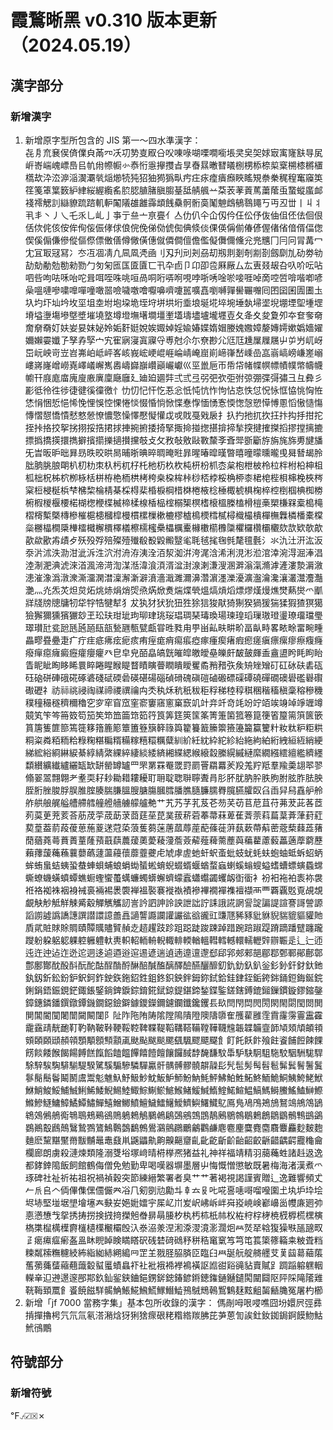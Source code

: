 # 霞鶩晰黑 v0.310 版本更新（2024.05.19）
## 漢字部分
### 新增漢字
1. 新增原字型所包含的 JIS 第一～四水準漢字：  
   㐂㐆㐬㐮㑨㑪㒒㒵㒼㓁㓇㓛㔟㕝㕞㕣㕮㖦㖨㗅㗚㗴㘅㙊㚑㚖㚙㛏㝡㝢㝫㝬㝵㞍㟁㟢㟨㟴㟽㠀㠯㠶㡀㡜㡡㣺㤗㤚㥯㩮㩳㫖㫗㫪㬎㬚㬜㬢㭭㭷㮇㮈㮍㮤㮶㯃㯍㯰㰏㰦㳃㳒㴑㴞㵤㶚㷀㷔㸅㸿㹠㹦㹨㺃㺔㽗㽲㽵㽷㾮㿉㿗䀹䁘䂓䄅䅈䅏䅣䆴䆿䇦䇮䇳䈇䈎䉤䋆䋖䋝䌂䌫䍃䏮䏰䐈䐗䐜䐢䑓䑛䑶䑺䒑䒳䒾䓔䔈䔍䔥䕃䖝䖸䗥䗪䘏䙁䙥䚡䚯䜌䝤䟽䠖䡄䡎䦰䧧䧺䨄䨩䪼䬻䯂䯊䯒䯨䰗䰠䳄䳑䴇䵷丂丏丒丗丨丩丬丮丯丶丿乀乇乑乚乢亅亊亍亝亠亰亹亻亼仂仈仐仚仭仱仼伀伃伖伷伹伾佉佪佷佸佽侂侅侒侔侚侫侲侾俅俍俒俛俤俲俿倁倎倐倓倮偀偁偂偆偐偓偖偗偣偦偪偬偰傒傓傔傪傱傴傺僄僌僐僔僘僙僡僦僲僴儃儋儖儗儛儞儵兊兠兤冂冃冋冐冓冖冘冝冣冦冩冫冭冱凅凊凢凬凮凴凾刂刄刋刓刔刕刧剏剕剗剞剬剳劔劘劜劯劵劺劼勀勈勊勌勑勠勹匇匊匜匤匳匵匸卂卆卣卩卬卲卺厤厰厶厷叀叕叝叴叺吤呍呫呬呰呴呿咊咍咜咠咡咥咮咷咺咼哃哘哢哬哯哱哳唀唫唹唼啀啅啇啌啠啽喈喞喭喿嗢嗹嘇嘨嘷嘽噇噉噐噞噦噭噲嚈嚊嚌嚔嚚嚝嚞嚠嚩嚲嚳囅囎囘囨囶囷圊圕圡圦圴圷圸坅坆坙坥坴坿垉垜垝垤垨垪垬垳埀埌埏埖埣埦埵埶埽埿堄堋堙堲堹堽塉塧塰塲墋墍墏墔墝墪墫墱墲墸墹壃壍壒壔壗壚壠壥壴夂夅夊夋夐夘夲奆奓奛奝奟奣奵妋妛妟妺妼姈姤姧娗娧娭娵婥婬婾媋媟媠媢媵媿嫐嫜嫠嫥嫮嫰嬀嬙嬥嬭嬾孁孅孒孥孨孯宀宄寉寎寖寘寱寽尃尅尒尓尞尠尣尩尫尰屟屧屩屮屰屶屼岈岊岏岟岢岦岧岪岶岻岼峉峐峩峵峺崐崕崘崝崦崫崱崹嵂嵆嵊嵒嵓嵡嵪嵭嵰嵳嵶嶁嶈嶐嶒嶗嶤嶧嶬嶰嶲嶴嶹巋巐巑巓巗巘巛巠巤巵帀帋帒帾幉幎幖幘幞幤幬幭幮幵庪庬庿廆廋廒廙廩廰廱廴廸廹廽弉弍弎弖弜弝弞弡弣弶弸弽彁彇彐彑彜彡彲彽彾徃徏徢徤徯徸徼忄忇忉忋忓忔忢忩忯忳忼怍怐怗怘怢怤怳怺恇恊恌恟恠恷悁悃悊悒悕悗悝悞悾惈惓惔惙惛惝惞惵惷惸愐愑愙愞愡愨愬愺愽慁慆慠慥慯慱慴憇憍憒憖憗憥憭憹憼懆懌懕懝懽戉戓戝戞戣扆扌扖扚扡扤扻抂抃抅抙拑拕挃挊挌挍挐挘挧挼捁捃捄捙捥捬捼掎掔掫掵掽揔揕揜揥揫揬揵搉搩搯摎摚摛摝摽撝撟擌擐擕擗擯擶擽擿攅攩攲攴攵敄敧敫敺斁斄斈斊斝斵斸斿旃旄旆旉旔旙旡旹昄昈昢昪昮昳晈晎晑晡晣晪晬晭晻暀暃暒暙暭暵暼暿曈曚曛曨曵曻朁朅朎朏朒朓朖朙朳朷朸朿杁杇杌杍杔杝杤杦杴杶枅枌枛枩枲枹枻柀柃柆柈柎柗柛柤柧柮柷柹柼栁栐栝栟栫栬栭栱栲桍桒桗桙桛桫桮桲桵桷桺桼桾梍梐梖梙梚梜梣梥梪梫梴梹梺梻棃棆棈棊棌棏棐棔棙棡棤棥棬棭棯棰棷椃椇椈椊椌椡椢椣椥椦椨椵椶椻楆楉楜楤楩楪楲楴楺楾楿榀榁榒榘榠榰榱榲榺榼榾榿槀槊槏槑槖槝槞槢槣槧槩槫槮槯槴槵槶槹槾樌樏樔樕樚樛樝樢樮樰樲樳樴樶樻樿橅橆橉橎橐橖橤橳橸橺檃檋檑檝檞檟檡檥檫檽櫁櫐櫑櫔櫜櫞櫢櫤櫲櫽欋欏欑欛欟欬欯欵欹歊歖歘歠歬歵歺殀殁殍殕殩殪殱殽殾毇毈毉毟毦毧毮毱毿氂氊氎氵氺氿汢汧汯汳沗沜沭泆泐泔泚泝泩泬泭洀洊洟洤洦洯洳洴洿浘浛浠浰涀涁涖涫涬涴淂淈淎淐淕淛淝淟淲淶渞渢渧渮渹湈湉湋湌湏湑湓湗湶溂溓溲溷溿滃滊滫滹滻漊漐漘漵漶漼潒潙潡潨澌澑澖澘澟澥澵澼濆濇濈濉濔濞濳濵濹濼瀀瀇瀊瀹瀺瀼灇灊灋灎灔灬灮炁炗炟炱炻烑焃焆焇焈焏焫焮煑煓煠煢熅熇熕熖熛熮熯熳燋燓爇爕爫爴牂牋牓牕牗牣牮牸牿犍犎犭犮犱犲犾狁狃狌狳狺狻猒猗猘猤猧猨猯猱猳猹猽獦獫獬獮獯獱玁玅玊玜玞玵玼玽珋珒珧珱琩琱琹瑇瑍瑒瑓瑝瑫璅璈璒璗璙璢璫璺璻瓉瓧瓫瓰瓱瓲瓸瓺瓿甃甅甎甓甗甞甠甤甪甼畄畆畉畊畍畐畒畤畧畩畭畱畹畽畾疁疂疉疌疒疔疰疷疿痃痆痎痏痓痝痟痬痮瘂瘃瘇瘈瘏瘕瘛瘥瘨瘭瘰瘳瘵癁癃癈癉癋癕癜癧癨癭癯癶皀皁皃皕皛皜皝皠皡皦皧皨皪皯皶皷皹盉盦盨盻眊眗眙眚眤眦眴眵睎睘睟睠睲睺睼瞀瞔瞚瞢瞤瞶瞹矍矞矟矠矤矦矪矬矰矴矼砅砆砉砙砡硇硑硨硪硴硺碆碊碔碝碞碤碪碭碯碵磆磈磌磑磠磤磦磲磹磽磾礀礇礐礛礜礥礮礰礻祊祘祧祲祹禖禘禝禩禴禸秂秇秌秔秖秡秬稃稊稑稕稘稛稭稸稹稾穃穇穖穙穜穝穟穧穪穭穵穸窂窅窊窐窬窶窹窻窼窾竌竍竎竏竒竓竕竚竡竢竧竨竫竰竴竸笂笇笒笧笯笱笳笶笻笽筁筇筎筕筤筭筳筴筺筿箐箑箘箛箞箟箯箵箼篅篊篋篏篔篖篗篚篰篶簁簃簎簏簓簟簠簦簱簳簶籅籊籑籖籘籞籡籩籭籯籰籵籹粏粐粔粠粡粢粦粨粫粭粶粷糂糄糈糒糘糦糫糲糵紃紒紝紞紣紽紾紿絁絇絈絎絏絙絚綃綆綈綋綌綗綝綟綦綧綪綮綶綷緀緂緌緕緗緤緦緱縗縠縢縨縬縺縻繝繦繧繵繿纃纆纇纉纊纎纑纚缻缼缾罃罇罏罒罘罤罧罨罭罸罽罾羂羃羐羖羗羜羝羣羭羮翃翆翏翛翣翯翲翺耂耊耎耔耖耡耤耬耰耵耼聢聦聨聹聻肙肜肧肬肭肸胅胊胕胘胙胠胦胵胻脞脧脬脵脽腟腠腨膁膃膄膅膓膕膤膰膲膸臁臑臖臗臙臛臤臽臿舁舄舙舮舲舴舼艆艉艗艚艜艝艟艠艢艣艨艫艴艹艽艿芓芤芨芲芴芺苆苢苨苴苻茀茇茈茖茝茢茣茰茺荄荅荕荗荢荿莇莍莔莛莝菎菐菝菥菪菶菷菻萆萑萕萗萪萹葈葊葏葑葒葜葟葢葥葮葰葸葹葼蒁蒄蒅蒗蒦蒭蒾蓎蓏蓐蓙蓜蓧蓰蓱蓺蔌蔕蔛蔤蔲蔾蕀蕋蕏蕑蕕蕘蕚蕡蕢蕫蕯蕷蕺蕻蕽蕿薁薆薐薓薝薟薢薤薭薷薼藇藊藋藘藙藟藡藦藭藶藾蘀蘐蘒蘓蘘蘡蘤蘧蘯蘰蘹蘼虀虁虍虓虖虗虵虷蚇蚉蚍蚑蚘蚝蚨蚫蚰蚳蚸蛁蛃蛑蛕蛗蛣蛦蛩蛬蛼蛽蜅蜋蜎蜐蜑蜙蜟蜺蝃蝑蝘蝤蝥蝱蝲螇螉螋螠螧螬螵螾蟁蟐蟖蟟蟣蟥蟦蟫蟭蟵蟶蠁蠆蠇蠊蠋蠎蠏蠐蠓蠧蠨蠮蠲蠼衂衘衟衤衯衵袘袙袠袮袰袵袼袽袾裀裑裓裛裲裼褁褜褝褞褧褰褷褹襀襂襅襉襌襍襢襭襾覀覉覊覐覔覘覟覰觖觘觝觧觫觱觳觶觽觿訒訔訡訵訷詅詇詍詘詝誄誐誮誷諐諚諞諟諠謇謌謍謜謟謭譃譌譑譓譔譛譞譩譱譶讁讋讔讕讙讝谹谽豅豇豏豗豨豩豼貅貎貒貔貙貛貤貭貮賍賕賖賙賾贉贎贐贒赬赱趦趯跂跈跙跽跿踆踈踔踖踠踣踧踶蹐蹢蹯躄躔躘躞躮躱躳躵躶躻軅軆軑軣軹軺輀輈輗輙輫輭輶轀轊轌轗轘轜轣辤辧辴辵辶辷迊迍迕迚迠迮迯迱迵迻逌逎逧逭逷遃遄遉遖遧邅邌郄郈郛郟郲郶郿鄀鄄鄆鄖鄜鄣鄷鄽酇酖酘酙酛酡酤酲酳酹醂醅醎醢醨醳醶醼釃釄釖釚釛釞釟釡釤釥釬釮釱釶釻釼釿鈆鈖鈩鈬鈳鈼鉂鉃鉇鉊鉎鉏鉖鉙鉠鉡鉧鉨鉽鉿銈銉銍銗銙銟銿鋀鋂鋋鋎鋓鋗鋙鋠鋧鋩鋷鋹鋻鋿錍錑錝錥錵錻鍄鍉鍖鍗鍫鍱鍳鎈鎋鎛鎞鎺鏁鏆鏇鏐鏥鏧鏱鏸鏻鐇鐉鐓鐔鐖鐗鐚鐱鐴鐻鑁鑅鑈鑢鑭鑯鑱钁镸镹閆閇閊閌閍閖閙閟閠閦閧閴閶閽闃闍闓闚闞闥阝阯阼陁陏陦隂隚隝隤隥隩隯隳隺雘雚雝霔霣霳霶霻靁靃靇靎靕靗靤靪靮靹鞁鞐鞕鞖鞚鞞鞢鞮鞱鞲鞳鞴鞺鞾韈韑韔韘韛韲韴頄頍頏頔頖頞頣頥頲頳顇顋顒顖顦顬颪颫颭颰颷颸颻颿飂飃飋飠飣飥飫飰飱飳餈餔餖餗餜餝餤餧餱餲餳餺餻餼饀饁饂饆饎饐饘饟饠馘馞馣馦馼馽馿駃駉駔駞駮駰駲駹駻駼騂騃騊騑騚騠騤騭騱騸驂驎驒驘骭髃髆髎髐髜髞髟髠髢髣髩髫髱髴鬂鬌鬐鬒鬖鬜鬝鬠鬫鬭鬳鬻鬽魋魞魣魥魦魫魬魲魳魵魶魹鮃鮄鮊鮏鮖鮗鮞鮠鮦鮧鮬鮱鮲鮴鮹鮻鮾鯆鯎鯏鯑鯘鯢鯣鯥鯫鯮鯯鯲鯳鯸鯺鰀鰔鰖鰘鰙鰚鰛鰝鰢鰣鰧鰩鰪鰰鰶鰷鰺鱁鱅鱆鱊鱏鱐鱓鱚鱛鱜鱝鱣鱥鱩鱪鱫鱭鱮鱰鱵鳦鳫鳬鳰鳲鴂鴋鴑鴗鴘鴪鴲鴾鵁鵂鵃鵆鵇鵈鵊鵐鵒鵙鵢鵣鵤鵩鵫鵳鵶鵷鵼鵾鶄鶊鶍鶙鶡鶫鶬鶵鶹鶻鶽鷀鷁鷃鷆鷇鷉鷏鷖鷙鷚鷟鷠鷣鷧鷭鷯鷽鸂鸇鸊鸍鸙鸜鹻麀麅麈麌麑麕麛麞麤麨麬麭麯麽黧黮黶黹黻黼鼂鼃鼗鼡鼷鼺鼽齁齅齆齏齓齔齕齗齘齝齠齩齭齰齵齶龗龝龠欄廊朗虜殺漣煉類隆溺﨎﨏塚﨑晴﨓﨔凞猪益礼神祥福靖精羽﨟蘒﨡諸﨣﨤逸都﨧﨨﨩飯飼館鶴侮僧免勉勤卑喝嘆器塀墨層屮悔慨憎懲敏既暑梅海渚漢煮爫琢碑社祉祈祐祖祝禍禎穀突節練縉繁署者臭艹艹著褐視謁謹賓贈辶逸難響頻𠀋𠂉𠂢𠂤𠆢𠈓𠌫𠍱𠎁𠏹𠑊𠔉𠗖𠘨𠝏𠠇𠠺𠢹𠥼𠦝𠫓𠬝𠮟𠵅𠷡𠹤𠹭𠺕𠽟𡈁𡈽𡉕𡉴𡉻𡋗𡋤𡋽𡌛𡌶𡍄𡏄𡑭𡑮𡗗𡙇𡚴𡜆𡝂𡢽𡧃𡱖𡴭𡵅𡵢𡵸𡶒𡶜𡶡𡶷𡷠𡸳𡸴𡼞𡽶𡿺𢅻𢈘𢌞𢎭𢛳𢡛𢢫𢦏𢪸𢭆𢭏𢭐𢮦𢰝𢰤𢷡𣆶𣇃𣇄𣇵𣍲𣏐𣏒𣏓𣏕𣏚𣏟𣏤𣑊𣑋𣑑𣑥𣓤𣕚𣖔𣗄𣘸𣘹𣘺𣙇𣜌𣜜𣜿𣝣𣝤𣟧𣟿𣠤𣠽𣪘𣱿𣳾𣴀𣴎𣵀𣷓𣷹𣷺𣽾𤂖𤄃𤇆𤇾𤎼𤘩𤚥𤟱𤢖𤩍𤭖𤭯𤰖𤴔𤸎𤸷𤹪𤺋𥁊𥁕𥄢𥆩𥇍𥇥𥈞𥉌𥐮𥒎𥓙𥔎𥖧𥝱𥞩𥞴𥧄𥧔𥫣𥫤𥫱𥮲𥱋𥱤𥶡𥸮𥹖𥹢𥹥𥻂𥻘𥻨𥼣𥽜𥿔𥿠𥿻𦀌𦀗𦁠𦃭𦉰𦊆𦍌𦐂𦙾𦚰𦜝𦣝𦣪𦥑𦥯𦧝𦨞𦩘𦪌𦪷𦫿𦰩𦱳𦳝𦹀𦹥𦾔𦿶𦿷𦿸𧃴𧄍𧄹𧏚𧏛𧏾𧐐𧑉𧘔𧘕𧘱𧚄𧚓𧜎𧜣𧝒𧦅𧪄𧮳𧮾𧯇𧲸𧶠𧸐𧾷𨂊𨂻𨉷𨊂𨋳𨏍𨐌𨑕𨕫𨗈𨗉𨛗𨛺𨥆𨥉𨥫𨦇𨦈𨦺𨦻𨨞𨨩𨩃𨩱𨪙𨫍𨫝𨫤𨯁𨯯𨴐𨵱𨷻𨸟𨸶𨺉𨻫𨼲𨿸𩊠𩊱𩒐𩗏𩙿𩛰𩜙𩝐𩣆𩩲𩷛𩸕𩸽𩹉𩺊𩻄𩻛𩻩𩿗𪀚𪀯𪂂𪃹𪆐𪎌𪐷𪗱𪘂𪘚𪚲冤屠杓櫛
2. 新增「jf 7000 當務字集」基本包所收錄的漢字：
   傌剮呣哏唚噍囧坋嬛屄弳彞掯撣擼枵氕氘氚氡溚潲焓犽猁猞瘝硍粩糌綹羰胇芘芛蒽訇誒釷釹銣鋦錒饃魩鮕鮘鴴鷳
## 符號部分
### 新增符號
℉⍻☑☒✗
